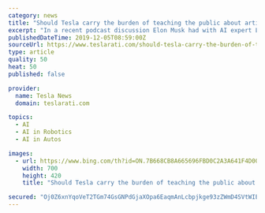 ```yaml
---
category: news
title: "Should Tesla carry the burden of teaching the public about artificial intelligence?"
excerpt: "In a recent podcast discussion Elon Musk had with AI expert Lex Fridman about artificial intelligence, consciousness ... If anything, is Tesla lowering expectations for AI’s future? If a Tesla is the first “robot” people see, and then they see years of functionality that’s sub-par to an attentive human at the wheel before seeing ..."
publishedDateTime: 2019-12-05T08:59:00Z
sourceUrl: https://www.teslarati.com/should-tesla-carry-the-burden-of-teaching-the-public-about-artificial-intelligence/
type: article
quality: 50
heat: 50
published: false

provider:
  name: Tesla News
  domain: teslarati.com

topics:
  - AI
  - AI in Robotics
  - AI in Autos

images:
  - url: https://www.bing.com/th?id=ON.7B668CB8A665696FBD0C2A3A641F4D00
    width: 700
    height: 420
    title: "Should Tesla carry the burden of teaching the public about artificial intelligence?"

secured: "Oj0Z6xnYqoVeT2TGm74GsGNPdGjaXOpa6EaqmAnLcbpjkge93zZWmD4SVtWIEp5R0eyawtkw+HMHMuKoCVXWjA+Tf49LkFjt5vNw9+b1cNsOSeHQz+JNo4GYnyeinjYr9nXGv9FDdwcCdxfgQR5vpa3OcpJG9TEnnPFF2yJ9/mUgj0mHpUGYnYHxKfs9XytSEzLuEIm8ALkhD9nWCvSON3d0WzfuehE4uHrTh1McdzmHwbgBaM9WHfcG3PSWTph+lzA0TKjkLv7jMmhmSjRzvQ==;J7athYBPrG/kb8sLWPCAIw=="
---
```


